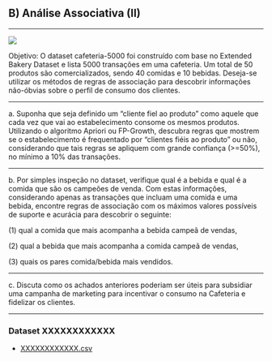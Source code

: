 ## B) Análise Associativa (II)
___
![](https://i.imgur.com/vkaJ18P.png)


Objetivo: O dataset cafeteria-5000 foi construído com base no Extended Bakery Dataset e lista 5000 transações em uma cafeteria. Um total de 50 produtos são comercializados, sendo 40 comidas e 10 bebidas. Deseja-se utilizar os métodos de regras de associação para descobrir informações não-óbvias sobre o perfil de consumo dos clientes.
___
a. Suponha que seja definido um “cliente fiel ao produto” como aquele que cada vez que vai ao estabelecimento consome os mesmos produtos. Utilizando o algoritmo Apriori ou FP-Growth, descubra regras que mostrem se o estabelecimento é frequentado por “clientes fiéis ao produto” ou não, considerando que tais regras se apliquem com grande confiança (>=50%), no mínimo a 10% das transações.
___
b. Por simples inspeção no dataset, verifique qual é a bebida e qual é a comida que são os campeões de venda. Com estas informações, considerando apenas as transações que incluam uma comida e uma bebida, encontre regras de associação com os máximos valores possíveis de suporte e acurácia para descobrir o seguinte:

(1) qual a comida que mais acompanha a bebida campeã de vendas, 

(2) qual a bebida que mais acompanha a comida campeã de vendas,

(3) quais os pares comida/bebida mais vendidos.
___
c. Discuta como os achados anteriores poderiam ser úteis para subsidiar uma campanha de marketing para incentivar o consumo na Cafeteria e fidelizar os clientes. 
___
### Dataset XXXXXXXXXXXX
   - [XXXXXXXXXXXX.csv](Dataset/XXXXXXXXXXXX.csv)